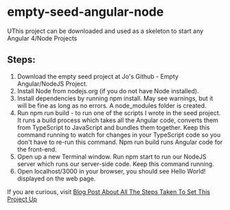 # empty-seed-angular-node
UThis project can be downloaded and used as a skeleton to start any Angular 4/Node Projects

Steps:
------
1. Download the empty seed project at Jo's Github - Empty Angular/NodeJS Project.
2. Install Node from nodejs.org (if you do not have Node installed).
3. Install dependencies by running npm install. May see warnings, but it will be fine as long as no errors. A node_modules folder is created.
4. Run npm run build - to run one of the scripts I wrote in the seed project. It runs a build process which takes all the Angular code, converts them from TypeScript to JavaScript and bundles them together. Keep this command running to watch for changes in your TypeScript code so you don't have to re-run this command. Npm run build runs Angular code for the front-end.
5. Open up a new Terminal window. Run npm start to run our NodeJS server which runs our server-side code.  Keep this command running.
6. Open localhost/3000 in your browser, you should see Hello World! displayed on the web page.

If you are curious, visit
[Blog Post About All The Steps Taken To Set This Project Up](http://https://alwaysbecoding.bold.io/empty-seed-project-nodejs-angular-2017-05-26)	